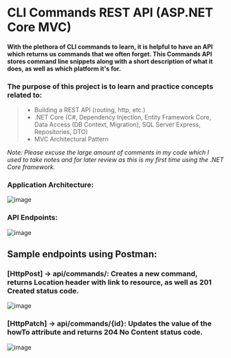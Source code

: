 # CLI Commands REST API (ASP.NET Core MVC)
#### With the plethora of CLI commands to learn, it is helpful to have an API which returns us commands that we often forget. This Commands API stores command line snippets along with a short description of what it does, as well as which platform it's for.
### The purpose of this project is to learn and practice concepts related to:
> - Building a REST API (routing, http, etc.) 
> - .NET Core (C#, Dependency Injection, Entity Framework Core, Data Access (DB Context, Migration), SQL Server Express, Repositories, DTO)
> - MVC Architectural Pattern

*Note: Please excuse the large amount of comments in my code which I used to take notes and for later review as this is my first time using the .NET Core framework.*

### Application Architecture:

![image](https://user-images.githubusercontent.com/59063950/91676248-3553ad80-eb0d-11ea-8fc7-e674ef0784a4.png)

### API Endpoints:

![image](https://user-images.githubusercontent.com/59063950/91676062-8e6f1180-eb0c-11ea-83b0-affd0f607eac.png)

## Sample endpoints using Postman:

### [HttpPost] -> api/commands/: Creates a new command, returns Location header with link to resource, as well as 201 Created status code.

![image](https://user-images.githubusercontent.com/59063950/91677362-73060580-eb10-11ea-8097-6751b4c014d3.png)

### [HttpPatch] -> api/commands/{id}: Updates the value of the howTo attribute and returns 204 No Content status code.

![image](https://user-images.githubusercontent.com/59063950/91677120-d17eb400-eb0f-11ea-84ea-8922972542fd.png)


